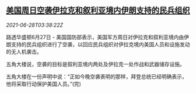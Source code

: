 <!--1624852862000-->
[美国周日空袭伊拉克和叙利亚境内伊朗支持的民兵组织](https://cn.reuters.com/article/us-defence-iraq-syria-air-strike-0628-idCNKCS2E407A)
------

<div><i>2021-06-28T03:38:22Z</i></div><p>路透华盛顿6月27日 - 美国国防部表示，美国军方周日对伊拉克和叙利亚境内由伊朗支持的民兵组织进行了空袭，以回应民兵组织对伊拉克境内美国人员和设施发动的无人机袭击。</p><p>五角大楼说，空袭的目标是叙利亚境内两处及伊拉克一处作战和武器储存设施。</p><p>五角大楼在一份声明中说：“正如今晚空袭表明的那样，拜登总统已经明确表示，他将采取行动保护美国人员。”(完)</p>
